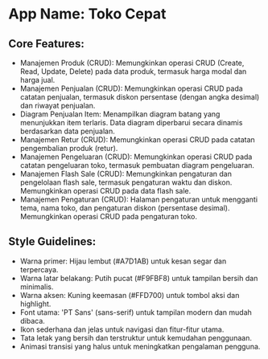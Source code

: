 # **App Name**: Toko Cepat

## Core Features:

- Manajemen Produk (CRUD): Memungkinkan operasi CRUD (Create, Read, Update, Delete) pada data produk, termasuk harga modal dan harga jual.
- Manajemen Penjualan (CRUD): Memungkinkan operasi CRUD pada catatan penjualan, termasuk diskon persentase (dengan angka desimal) dan riwayat penjualan.
- Diagram Penjualan Item: Menampilkan diagram batang yang menunjukkan item terlaris. Data diagram diperbarui secara dinamis berdasarkan data penjualan.
- Manajemen Retur (CRUD): Memungkinkan operasi CRUD pada catatan pengembalian produk (retur).
- Manajemen Pengeluaran (CRUD): Memungkinkan operasi CRUD pada catatan pengeluaran toko, termasuk pembuatan diagram pengeluaran.
- Manajemen Flash Sale (CRUD): Memungkinkan pengaturan dan pengelolaan flash sale, termasuk pengaturan waktu dan diskon. Memungkinkan operasi CRUD pada data flash sale.
- Manajemen Pengaturan (CRUD): Halaman pengaturan untuk mengganti tema, nama toko, dan pengaturan diskon (persentase desimal). Memungkinkan operasi CRUD pada pengaturan toko.

## Style Guidelines:

- Warna primer: Hijau lembut (#A7D1AB) untuk kesan segar dan terpercaya.
- Warna latar belakang: Putih pucat (#F9FBF8) untuk tampilan bersih dan minimalis.
- Warna aksen: Kuning keemasan (#FFD700) untuk tombol aksi dan highlight.
- Font utama: 'PT Sans' (sans-serif) untuk tampilan modern dan mudah dibaca.
- Ikon sederhana dan jelas untuk navigasi dan fitur-fitur utama.
- Tata letak yang bersih dan terstruktur untuk kemudahan penggunaan.
- Animasi transisi yang halus untuk meningkatkan pengalaman pengguna.